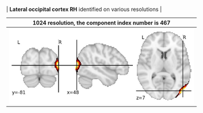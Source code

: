


| **Lateral occipital cortex RH** identified on various resolutions |

| 1024 resolution, the component index number is 467|  
|:---:|  
| ![Component 1024](../1024/final/467.jpg "From component 1024: Lateral occipital cortex RH") |